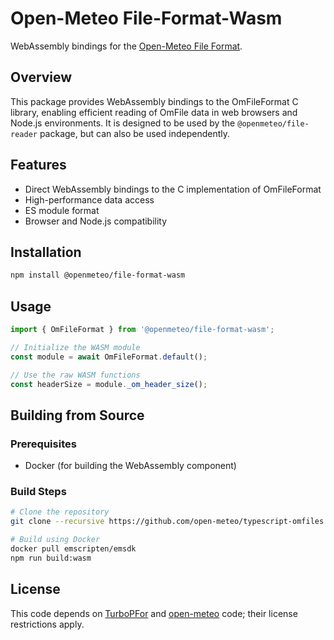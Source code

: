 # Open-Meteo File-Format-Wasm

WebAssembly bindings for the [Open-Meteo File Format](https://github.com/open-meteo/om-file-format/).

## Overview

This package provides WebAssembly bindings to the OmFileFormat C library, enabling efficient reading of OmFile data in web browsers and Node.js environments. It is designed to be used by the `@openmeteo/file-reader` package, but can also be used independently.

## Features

- Direct WebAssembly bindings to the C implementation of OmFileFormat
- High-performance data access
- ES module format
- Browser and Node.js compatibility

## Installation

```bash
npm install @openmeteo/file-format-wasm
```

## Usage

```javascript
import { OmFileFormat } from '@openmeteo/file-format-wasm';

// Initialize the WASM module
const module = await OmFileFormat.default();

// Use the raw WASM functions
const headerSize = module._om_header_size();
```

## Building from Source

### Prerequisites

- Docker (for building the WebAssembly component)

### Build Steps

```bash
# Clone the repository
git clone --recursive https://github.com/open-meteo/typescript-omfiles.git

# Build using Docker
docker pull emscripten/emsdk
npm run build:wasm
```

## License

This code depends on [TurboPFor](https://github.com/powturbo/TurboPFor-Integer-Compression) and [open-meteo](https://github.com/open-meteo/open-meteo) code; their license restrictions apply.
